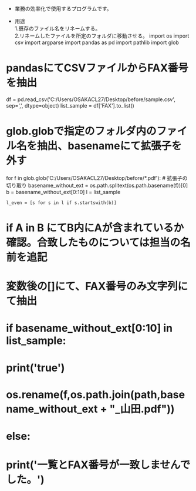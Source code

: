 - 業務の効率化で使用するプログラムです。

- 用途  
  1.既存のファイル名をリネームする。  
  2.リネームしたファイルを所定のフォルダに移動させる。
import os
import csv
import argparse
import pandas as pd
import pathlib
import glob

# pandasにてCSVファイルからFAX番号を抽出
df = pd.read_csv('C:/Users/OSAKACL27/Desktop/before/sample.csv', sep=',', dtype=object)
list_sample = df['FAX'].to_list()

# glob.globで指定のフォルダ内のファイル名を抽出、basenameにて拡張子を外す
for f in glob.glob('C:/Users/OSAKACL27/Desktop/before/*.pdf'):
    # 拡張子の切り取り
    basename_without_ext = os.path.splitext(os.path.basename(f))[0]
    b = basename_without_ext[0:10]
    l = list_sample

    l_even = [s for s in l if s.startswith(b)]


# if A in B にてB内にAが含まれているか確認。合致したものについては担当の名前を追記
# 変数後の[]にて、FAX番号のみ文字列にて抽出
# if basename_without_ext[0:10] in list_sample:
#     print('true')
# os.rename(f,os.path.join(path,basename_without_ext + "_山田.pdf"))
# else:
#     print('一覧とFAX番号が一致しませんでした。')
